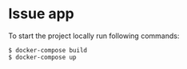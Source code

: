 # Issue app

To start the project locally run following commands:

```
$ docker-compose build
$ docker-compose up
```
